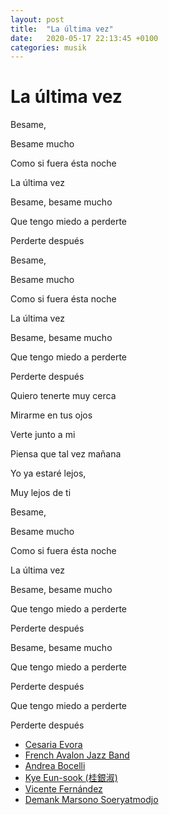 ```yaml
---
layout: post
title:  "La última vez"
date:   2020-05-17 22:13:45 +0100
categories: musik
---
```


# La última vez

Besame,

Besame mucho

Como si fuera ésta noche

La última vez

Besame, besame mucho

Que tengo miedo a perderte

Perderte después

Besame,

Besame mucho

Como si fuera ésta noche

La última vez

Besame, besame mucho

Que tengo miedo a perderte

Perderte después

Quiero tenerte muy cerca

Mirarme en tus ojos

Verte junto a mi

Piensa que tal vez mañana

Yo ya estaré lejos,

Muy lejos de ti

Besame,

Besame mucho

Como si fuera ésta noche

La última vez

Besame, besame mucho

Que tengo miedo a perderte

Perderte después

Besame, besame mucho

Que tengo miedo a perderte

Perderte después

Que tengo miedo a perderte

Perderte después

- [Cesaria Evora](https://www.youtube.com/watch?v=LLsg_Lk819s)
- [French Avalon Jazz Band](https://www.youtube.com/watch?v=-uYVnqOdr9s)
- [Andrea Bocelli](https://www.youtube.com/watch?v=fTxcrjBGves)
- [Kye Eun-sook (桂銀淑)](https://www.youtube.com/watch?v=-ARBLU7Egw8)
- [Vicente Fernández](https://www.youtube.com/watch?v=95nFsh_VGEo)
- [Demank Marsono Soeryatmodjo](https://www.youtube.com/watch?v=xwCv6FOeivw)

